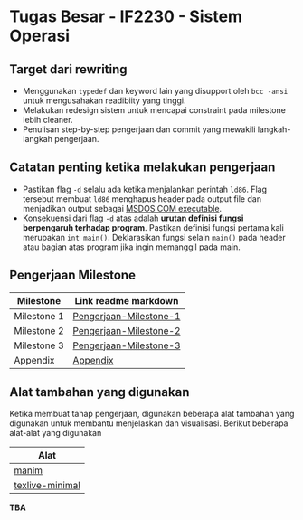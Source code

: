# Tugas Besar - IF2230 - Sistem Operasi
## Target dari rewriting
- Menggunakan `typedef` dan keyword lain yang disupport oleh `bcc -ansi`
  untuk mengusahakan readibiity yang tinggi.
- Melakukan redesign sistem untuk mencapai constraint pada milestone lebih
  cleaner.
- Penulisan step-by-step pengerjaan dan commit yang mewakili langkah-langkah pengerjaan.




## Catatan penting ketika melakukan pengerjaan
- Pastikan flag `-d` selalu ada ketika menjalankan perintah `ld86`. Flag tersebut membuat `ld86` menghapus header pada
output file dan menjadikan output sebagai [MSDOS COM executable](https://en.wikipedia.org/wiki/COM_file).
- Konsekuensi dari flag `-d` atas adalah **urutan definisi fungsi berpengaruh terhadap program**. Pastikan definisi fungsi
pertama kali merupakan `int main()`. Deklarasikan fungsi selain `main()` pada header atau bagian atas program jika ingin
memanggil pada main.




## Pengerjaan Milestone
Milestone   | Link readme markdown
---------   | --------------------
Milestone 1 | [Pengerjaan-Milestone-1](Pengerjaan-Milestone-1.md)
Milestone 2 | [Pengerjaan-Milestone-2](Pengerjaan-Milestone-2.md)
Milestone 3 | [Pengerjaan-Milestone-3](Pengerjaan-Milestone-3.md)
Appendix    | [Appendix](Appendix.md)


## Alat tambahan yang digunakan
Ketika membuat tahap pengerjaan, digunakan beberapa alat tambahan yang digunakan untuk membantu menjelaskan dan
 visualisasi. Berikut beberapa alat-alat yang digunakan

| Alat                                            |
| ----                                            |
| [manim](https://github.com/3b1b/manim)          |
| [texlive-minimal](https://www.tug.org/texlive/) |

**TBA**



<!-- ALSA - Vcxsrv -
internal readme
- Bochs troubleshoot,
chmod +x troubleshoot
Dependencies
ALSA - Vcxsrv - Ubuntu 20.04 - <TBA>
- xserver
https://medium.com/javarevisited/using-wsl-2-with-x-server-linux-on-windows-a372263533c3
https://www.stat.ipb.ac.id/agusms/index.php/2019/01/15/how-to-run-graphical-linux-applications-on-bash-on-ubuntu-on-windows-10/
- ALSA
https://bbs.archlinux.org/viewtopic.php?id=94696
objdump -D -b binary -m i8086 <filename>

https://www.fountainware.com/EXPL/bios_key_codes.htm
-->
